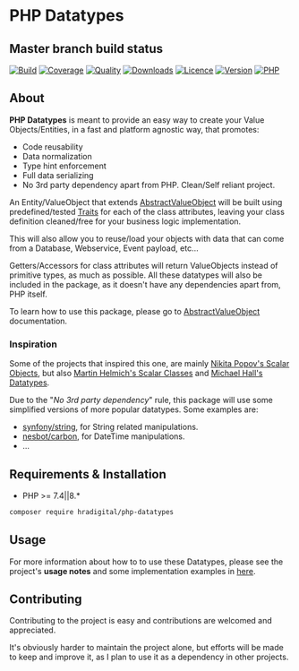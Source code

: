 # PHP Datatypes

## Master branch build status
[![Build](https://img.shields.io/circleci/build/github/HRADigital/php-datatypes.svg)](https://github.com/HRADigital/php-datatypes)
[![Coverage](https://img.shields.io/codecov/c/github/HRADigital/php-datatypes.svg)](https://github.com/HRADigital/php-datatypes)
[![Quality](https://app.codacy.com/project/badge/Grade/de03155208c64196899848458c2ced8a)](https://www.codacy.com/gh/HRADigital/php-datatypes/dashboard?utm_source=github.com&amp;utm_medium=referral&amp;utm_content=HRADigital/php-datatypes&amp;utm_campaign=Badge_Grade)
[![Downloads](https://img.shields.io/github/downloads/HRADigital/php-datatypes/total.svg)](https://github.com/HRADigital/php-datatypes)
[![Licence](https://img.shields.io/github/license/HRADigital/php-datatypes.svg)](https://github.com/HRADigital/php-datatypes)
[![Version](https://img.shields.io/github/release/HRADigital/php-datatypes.svg)](https://github.com/HRADigital/php-datatypes)
[![PHP](https://img.shields.io/packagist/php-v/hradigital/php-datatypes.svg)](https://github.com/HRADigital/php-datatypes)

## About

**PHP Datatypes** is meant to provide an easy way to create your Value Objects/Entities, in a fast and platform agnostic way,
that promotes:

- Code reusability
- Data normalization
- Type hint enforcement
- Full data serializing
- No 3rd party dependency apart from PHP. Clean/Self reliant project.

An Entity/ValueObject that extends [AbstractValueObject](/HRADigital/php-datatypes/blob/master/src/ValueObjects/AbstractValueObject.php)
will be built using predefined/tested [Traits](/HRADigital/php-datatypes/tree/master/src/Traits/Entities) for each of the class attributes,
leaving your class definition cleaned/free for your business logic implementation.

This will also allow you to reuse/load your objects with data that can come from a Database, Webservice, Event payload, etc...

Getters/Accessors for class attributes will return ValueObjects instead of primitive types, as much as possible. All these datatypes will
also be included in the package, as it doesn't have any dependencies apart from, PHP itself.

To learn how to use this package, please go to [AbstractValueObject](/HRADigital/php-datatypes/blob/master/src/ValueObjects/) documentation.

### Inspiration

Some of the projects that inspired this one, are mainly [Nikita Popov's Scalar Objects](/nikic/scalar_objects),
but also [Martin Helmich's Scalar Classes](/martin-helmich/php-scalarclasses/) and
[Michael Hall's Datatypes](/themichaelhall/datatypes/).

Due to the "_No 3rd party dependency_" rule, this package will use some simplified versions of more popular datatypes. Some examples are:

- [synfony/string](/symfony/string), for String related manipulations.
- [nesbot/carbon](/briannesbitt/Carbon), for DateTime manipulations.
- ...

## Requirements & Installation

- PHP >= 7.4||8.*

```bash
composer require hradigital/php-datatypes
```

## Usage

For more information about how to to use these Datatypes, please see the project's **usage notes** and some implementation examples
in [here](src/).

## Contributing

Contributing to the project is easy and contributions are welcomed and appreciated.

It's obviously harder to maintain the project alone, but efforts will be made to keep and improve it, as I plan to use it as
a dependency in other projects.
